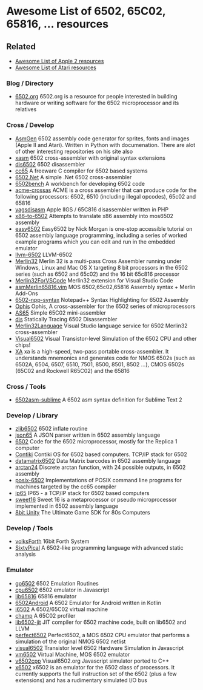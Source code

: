 # Awesome List of 6502, 65C02, 65816, ...  resources

## Related
* [Awesome List of Apple 2 resources](Apple2.md)
* [Awesome List of Atari resources](Apple2.md)

### Blog / Directory
*  [6502.org](http://www.6502.org/) 6502.org is a resource for people interested in building hardware or writing software for the 6502 microprocessor and its relatives
### Cross / Develop
*  [AsmGen](https://github.com/robmcmullen/asmgen) 6502 assembly code generator for sprites, fonts and images (Apple II and Atari). Written in Python with documenation. There are alot of other interesting repositories on his site also
*  [xasm](https://github.com/pfusik/xasm) 6502 cross-assembler with original syntax extensions
*  [dis6502](https://github.com/brouhaha/dis6502) 6502 disassembler
*  [cc65](https://github.com/cc65/cc65) A freeware C compiler for 6502 based systems
*  [6502.Net](https://github.com/informedcitizenry/6502.Net) A simple .Net 6502 cross-assembler
*  [6502bench](https://github.com/fadden/6502bench) A workbench for developing 6502 code
*  [acme-crossas](https://sourceforge.net/projects/acme-crossass/) ACME is a cross assembler that can produce code for the following processors: 6502, 6510 (including illegal opcodes), 65c02 and 65816
*  [yagsdisasm](https://github.com/cshepherd/yagsdisasm) Apple IIGS / 65C816 disassembler written in PHP
*  [x86-to-6502](https://github.com/lefticus/x86-to-6502) Attempts to translate x86 assembly into mos6502 assembly
*  [easy6502](http://skilldrick.github.io/easy6502/) Easy6502 by Nick Morgan is one-stop accessible tutorial on 6502 assembly language programming, including a series of worked example programs which you can edit and run in the embedded emulator
*  [llvm-6502](https://github.com/c64scene-ar/llvm-6502) LLVM-6502
*  [Merlin32](https://www.brutaldeluxe.fr/products/crossdevtools/merlin/) Merlin 32 is a multi-pass Cross Assembler running under Windows, Linux and Mac OS X targeting 8 bit processors in the 6502 series (such as 6502 and 65c02) and the 16 bit 65c816 processor
*  [Merlin32ForVSCode](https://github.com/OlivierGuinart/Merlin32ForVSCode) Merlin32 extension for Visual Studio Code
*  [asmMerlin65816.vim](https://github.com/digarok/asmMerlin65816.vim) MOS 6502,65c02,65816 Assembly syntax + Merlin Add-Ons
*  [6502-npp-syntax](https://github.com/tragicmuffin/6502-npp-syntax) Notepad++ Syntax Highlighting for 6502 Assembly
*  [Ophis](https://github.com/michaelcmartin/Ophis) Ophis, A cross-assembler for the 6502 series of microprocessors
*  [AS65](https://github.com/softwarejanitor/as65) Simple 65C02 mini-assembler
*  [dis](https://github.com/lybrown/dis) Statically Tracing 6502 Disassembler
*  [Merlin32Language](https://github.com/OlivierGuinart/Merlin32Language) Visual Studio language service for 6502 Merlin32 cross-assembler
*  [Visual6502](http://visual6502.org/) Visual Transistor-level Simulation of the 6502 CPU and other chips!
*  [XA](http://www.floodgap.com/retrotech/xa/) xa is a high-speed, two-pass portable cross-assembler. It understands mnemonics and generates code for NMOS 6502s (such as 6502A, 6504, 6507, 6510, 7501, 8500, 8501, 8502 ...), CMOS 6502s (65C02 and Rockwell R65C02) and the 65816
### Cross / Tools
*  [6502asm-sublime](https://github.com/martinhaye/6502asm-sublime) A 6502 asm syntax definition for Sublime Text 2
### Develop / Library
*  [zlib6502](https://github.com/pfusik/zlib6502) 6502 inflate routine
*  [json65](https://github.com/ppelleti/json65) A JSON parser written in 6502 assembly language
*  [6502](https://github.com/jefftranter/6502) Code for the 6502 microprocessor, mostly for the Replica 1 computer
*  [Contiki](https://github.com/oliverschmidt/contiki) Contiki OS for 6502 based computers. TCP/IP stack for 6502
*  [datamatrix6502](https://github.com/pfusik/datamatrix6502) Data Matrix barcodes in 6502 assembly language
*  [arctan24](https://github.com/dustmop/arctan24) Discrete arctan function, with 24 possible outputs, in 6502 assembly
*  [posix-6502](https://github.com/gungwald/posix-6502) Implementations of POSIX command line programs for machines targeted by the cc65 compiler
*  [ip65](https://github.com/cc65/ip65) IP65 - a TCP/IP stack for 6502 based computers
*  [sweet16](http://www.6502.org/source/interpreters/sweet16.htm) Sweet 16 is a metaprocessor or pseudo microprocessor implemented in 6502 assembly language
*  [8bit Unity](http://8bit-unity.com) The Ultimate Game SDK for 80s Computers
### Develop / Tools
*  [volksForth](https://github.com/cstrotm/volksForth) 16bit Forth System
*  [SixtyPical](https://github.com/catseye/SixtyPical) A 6502-like programming language with advanced static analysis
### Emulator
*  [go6502](https://github.com/zellyn/go6502) 6502 Emulation Routines
*  [cpu6502](https://github.com/ScullinSteel/cpu6502) 6502 emulator in Javascript
*  [lib65816](https://bitbucket.org/kc5tja/lib65816/overview) 65816 emulator
*  [6502Android](https://github.com/felipecsl/6502Android) A 6502 Emulator for Android written in Kotlin
*  [i6502](https://github.com/ariejan/i6502) A 6502/65C02 virtual machine
*  [champ](https://github.com/specht/champ) A 65C02 profiler
*  [lib6502-jit](https://github.com/ZornsLemma/lib6502-jit) JIT compiler for 6502 machine code, built on lib6502 and LLVM
*  [perfect6502](https://github.com/mist64/perfect6502) Perfect6502, a MOS 6502 CPU emulator that performs a simulation of the original NMOS 6502 netlist
*  [visual6502](https://github.com/trebonian/visual6502) Transistor level 6502 Hardware Simulation in Javascript
*  [vm6502](https://github.com/makarcz/vm6502) Virtual Machine, MOS 6502 emulator
*  [v6502cpp](https://github.com/cmosher01/v6502cpp) Visual6502.org Javascript simulator ported to C++
*  [x6502](https://github.com/haldean/x6502) x6502 is an emulator for the 6502 class of processors. It currently supports the full instruction set of the 6502 (plus a few extensions) and has a rudimentary simulated I/O bus
